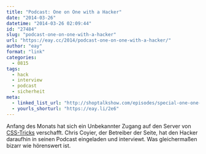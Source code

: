 ```yaml
---
title: "Podcast: One on One with a Hacker"
date: "2014-03-26"
datetime: "2014-03-26 02:09:44"
id: "27484"
slug: "podcast-one-on-one-with-a-hacker"
url: "https://eay.cc/2014/podcast-one-on-one-with-a-hacker/"
author: "eay"
format: "link"
categories:
  - 0815
tags:
  - hack
  - interview
  - podcast
  - sicherheit
meta:
  - linked_list_url: "http://shoptalkshow.com/episodes/special-one-one-hacker/"
  - yourls_shorturl: "https://eay.li/2e6"
---
```


Anfang des Monats hat sich ein Unbekannter Zugang auf den Server von [CSS-Tricks](http://css-tricks.com/) verschafft. Chris Coyier, der Betreiber der Seite, hat den Hacker daraufhin in seinen Podcast eingeladen und interviewt. Was gleichermaßen bizarr wie hörenswert ist.
